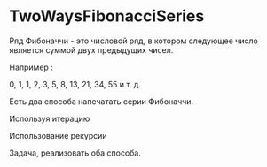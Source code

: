 # TwoWaysFibonacciSeries
Ряд Фибоначчи - это числовой ряд, в котором следующее число является суммой двух предыдущих чисел.

Например :

0, 1, 1, 2, 3, 5, 8, 13, 21, 34, 55 и т. д.

Есть два способа напечатать серии Фибоначчи.

Используя итерацию

Использование рекурсии

Задача, реализовать оба способа.
